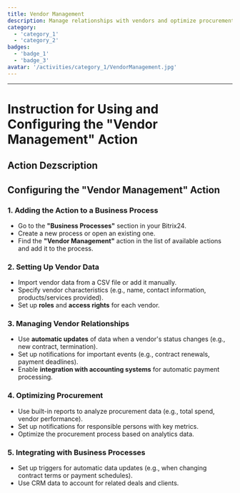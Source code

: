 ```yaml
---
title: Vendor Management
description: Manage relationships with vendors and optimize procurement.
category: 
  - 'category_1'
  - 'category_2'
badges: 
  - 'badge_1'
  - 'badge_3'
avatar: '/activities/category_1/VendorManagement.jpg'
---
```

---
# Instruction for Using and Configuring the "Vendor Management" Action

## Action Dezscription

## **Configuring the "Vendor Management" Action**

### 1. Adding the Action to a Business Process
- Go to the **"Business Processes"** section in your Bitrix24.
- Create a new process or open an existing one.
- Find the **"Vendor Management"** action in the list of available actions and add it to the process.

### 2. Setting Up Vendor Data
- Import vendor data from a CSV file or add it manually.
- Specify vendor characteristics (e.g., name, contact information, products/services provided).
- Set up **roles** and **access rights** for each vendor.

### 3. Managing Vendor Relationships
- Use **automatic updates** of data when a vendor's status changes (e.g., new contract, termination).
- Set up notifications for important events (e.g., contract renewals, payment deadlines).
- Enable **integration with accounting systems** for automatic payment processing.

### 4. Optimizing Procurement
- Use built-in reports to analyze procurement data (e.g., total spend, vendor performance).
- Set up notifications for responsible persons with key metrics.
- Optimize the procurement process based on analytics data.

### 5. Integrating with Business Processes
- Set up triggers for automatic data updates (e.g., when changing contract terms or payment schedules).
- Use CRM data to account for related deals and clients.
